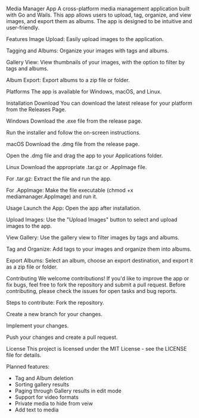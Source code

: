 Media Manager App
A cross-platform media management application built with Go and Wails. This app allows users to upload, tag, organize, and view images, and export them as albums. The app is designed to be intuitive and user-friendly.

Features
Image Upload: Easily upload images to the application.

Tagging and Albums: Organize your images with tags and albums.

Gallery View: View thumbnails of your images, with the option to filter by tags and albums.

Album Export: Export albums to a zip file or folder.

Platforms
The app is available for Windows, macOS, and Linux.

Installation
Download
You can download the latest release for your platform from the Releases Page.

Windows
Download the .exe file from the release page.

Run the installer and follow the on-screen instructions.

macOS
Download the .dmg file from the release page.

Open the .dmg file and drag the app to your Applications folder.

Linux
Download the appropriate .tar.gz or .AppImage file.

For .tar.gz: Extract the file and run the app.

For .AppImage: Make the file executable (chmod +x mediamanager.AppImage) and run it.

Usage
Launch the App: Open the app after installation.

Upload Images: Use the "Upload Images" button to select and upload images to the app.

View Gallery: Use the gallery view to filter images by tags and albums.

Tag and Organize: Add tags to your images and organize them into albums.

Export Albums: Select an album, choose an export destination, and export it as a zip file or folder.

Contributing
We welcome contributions! If you'd like to improve the app or fix bugs, feel free to fork the repository and submit a pull request. Before contributing, please check the issues for open tasks and bug reports.

Steps to contribute:
Fork the repository.

Create a new branch for your changes.

Implement your changes.

Push your changes and create a pull request.

License
This project is licensed under the MIT License - see the LICENSE file for details.

Planned features:
- Tag and Album deletion
- Sorting gallery results
- Paging through Gallery results in edit mode
- Support for video formats
- Private media to hide from veiw
- Add text to media